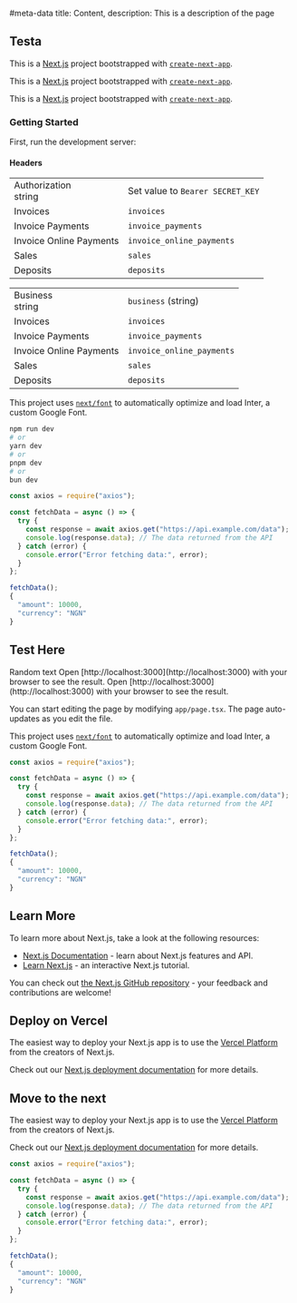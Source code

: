 #meta-data title: Content, description: This is a description of the page

## Testa

<!-- Apply class of body-content for content that doesnt have an asscociated code block -->
<span class="body-content">

This is a [Next.js](https://nextjs.org/) project bootstrapped with [`create-next-app`](https://github.com/vercel/next.js/tree/canary/packages/create-next-app).

This is a [Next.js](https://nextjs.org/) project bootstrapped with [`create-next-app`](https://github.com/vercel/next.js/tree/canary/packages/create-next-app).

This is a [Next.js](https://nextjs.org/) project bootstrapped with [`create-next-app`](https://github.com/vercel/next.js/tree/canary/packages/create-next-app).

</span>

### Getting Started

<div>
<div>
First, run the development server:

#### Headers

|                                                           |                                  |
| :-------------------------------------------------------- | :------------------------------- |
| Authorization <div class="table-description">string</div> | Set value to `Bearer SECRET_KEY` |
| Invoices                                                  | `invoices`                       |
| Invoice Payments                                          | `invoice_payments`               |
| Invoice Online Payments                                   | `invoice_online_payments`        |
| Sales                                                     | `sales`                          |
| Deposits                                                  | `deposits`                       |

<div class="optional-parameters">

|                                                      |                           |
| :--------------------------------------------------- | :------------------------ |
| Business <div class="table-description">string</div> | `business` (string)       |
| Invoices                                             | `invoices`                |
| Invoice Payments                                     | `invoice_payments`        |
| Invoice Online Payments                              | `invoice_online_payments` |
| Sales                                                | `sales`                   |
| Deposits                                             | `deposits`                |

</div>

This project uses [`next/font`](https://nextjs.org/docs/basic-features/font-optimization) to automatically optimize and load Inter, a custom Google Font.

</div>
<div>

```bash
npm run dev
# or
yarn dev
# or
pnpm dev
# or
bun dev
```

```js
const axios = require("axios");

const fetchData = async () => {
  try {
    const response = await axios.get("https://api.example.com/data");
    console.log(response.data); // The data returned from the API
  } catch (error) {
    console.error("Error fetching data:", error);
  }
};

fetchData();
{
  "amount": 10000,
  "currency": "NGN"
}
```

</div>

</div>

## Test Here

<div>

<div>
<span class="warning-card">
Random text
</span>
Open [http://localhost:3000](http://localhost:3000) with your browser to see the result. Open [http://localhost:3000](http://localhost:3000) with your browser to see the result.

You can start editing the page by modifying `app/page.tsx`. The page auto-updates as you edit the file.

This project uses [`next/font`](https://nextjs.org/docs/basic-features/font-optimization) to automatically optimize and load Inter, a custom Google Font.

</div>

<div>

```js
const axios = require("axios");

const fetchData = async () => {
  try {
    const response = await axios.get("https://api.example.com/data");
    console.log(response.data); // The data returned from the API
  } catch (error) {
    console.error("Error fetching data:", error);
  }
};

fetchData();
{
  "amount": 10000,
  "currency": "NGN"
}
```

</div>

</div>

## Learn More

<div>
<div>
To learn more about Next.js, take a look at the following resources:

- [Next.js Documentation](https://nextjs.org/docs) - learn about Next.js features and API.
- [Learn Next.js](https://nextjs.org/learn) - an interactive Next.js tutorial.

You can check out [the Next.js GitHub repository](https://github.com/vercel/next.js/) - your feedback and contributions are welcome!

## Deploy on Vercel

The easiest way to deploy your Next.js app is to use the [Vercel Platform](https://vercel.com/new?utm_medium=default-template&filter=next.js&utm_source=create-next-app&utm_campaign=create-next-app-readme) from the creators of Next.js.

Check out our [Next.js deployment documentation](https://nextjs.org/docs/deployment) for more details.

## Move to the next

The easiest way to deploy your Next.js app is to use the [Vercel Platform](https://vercel.com/new?utm_medium=default-template&filter=next.js&utm_source=create-next-app&utm_campaign=create-next-app-readme) from the creators of Next.js.

Check out our [Next.js deployment documentation](https://nextjs.org/docs/deployment) for more details.

</div>

<div>

```js
const axios = require("axios");

const fetchData = async () => {
  try {
    const response = await axios.get("https://api.example.com/data");
    console.log(response.data); // The data returned from the API
  } catch (error) {
    console.error("Error fetching data:", error);
  }
};

fetchData();
{
  "amount": 10000,
  "currency": "NGN"
}
```

</div>
</div>
